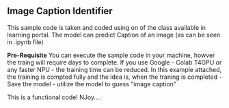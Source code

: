 **Image Caption Identifier**
----------------------------
This sample code is taken and coded using on of the class available in learning portal.
The model can predict Caption of an image (as can be seen in .ipynb file)

**Pre-Requisite**
You can execute the sample code in your machine, howver the traing will require days to complete.
If you use Google - Colab T4GPU or any faster NPU - the training time can be reduced.
In this example attached, the training is compted fully and the idea is, when the traning is completed 
     - Save the model
     - utilize the model to guess "image caption"

This is a functional code!
NJoy....
